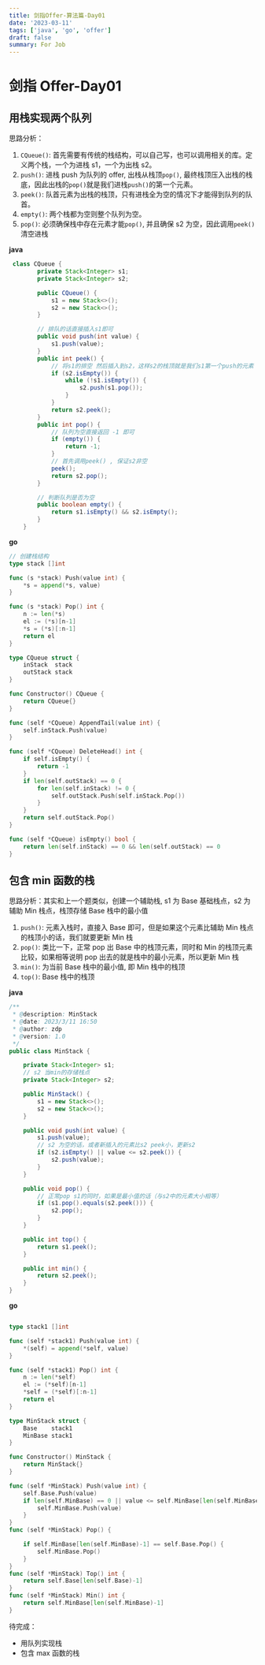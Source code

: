 ```yaml
---
title: 剑指Offer-算法篇-Day01
date: '2023-03-11'
tags: ['java', 'go', 'offer']
draft: false
summary: For Job
---
```


# 剑指 Offer-Day01

## 用栈实现两个队列

思路分析：

1. `CQueue()`: 首先需要有传统的栈结构，可以自己写，也可以调用相关的库。定义两个栈，一个为进栈 s1，一个为出栈 s2。
2. `push()`: 进栈 push 为队列的 offer, 出栈从栈顶`pop()`, 最终栈顶压入出栈的栈底，因此出栈的`pop()`就是我们进栈`push()`的第一个元素。
3. `peek()`: 队首元素为出栈的栈顶，只有进栈全为空的情况下才能得到队列的队首。
4. `empty()`: 两个栈都为空则整个队列为空。
5. `pop()`: 必须确保栈中存在元素才能`pop()`, 并且确保 s2 为空，因此调用`peek()`清空进栈

**java**

```java
 class CQueue {
        private Stack<Integer> s1;
        private Stack<Integer> s2;

        public CQueue() {
            s1 = new Stack<>();
            s2 = new Stack<>();
        }

        // 排队的话直接插入s1即可
        public void push(int value) {
            s1.push(value);
        }
        public int peek() {
            // 将s1的排空 然后插入到s2，这样s2的栈顶就是我们s1第一个push的元素
            if (s2.isEmpty()) {
                while (!s1.isEmpty()) {
                    s2.push(s1.pop());
                }
            }
            return s2.peek();
        }
        public int pop() {
            // 队列为空直接返回 -1 即可
            if (empty()) {
                return -1;
            }
            // 首先调用peek() , 保证s2非空
            peek();
            return s2.pop();
        }

        // 判断队列是否为空
        public boolean empty() {
            return s1.isEmpty() && s2.isEmpty();
        }
    }
```

**go**

```go
// 创建栈结构
type stack []int

func (s *stack) Push(value int) {
	*s = append(*s, value)
}

func (s *stack) Pop() int {
	n := len(*s)
	el := (*s)[n-1]
	*s = (*s)[:n-1]
	return el
}

type CQueue struct {
	inStack  stack
	outStack stack
}

func Constructor() CQueue {
	return CQueue{}
}

func (self *CQueue) AppendTail(value int) {
	self.inStack.Push(value)
}

func (self *CQueue) DeleteHead() int {
	if self.isEmpty() {
		return -1
	}
	if len(self.outStack) == 0 {
		for len(self.inStack) != 0 {
			self.outStack.Push(self.inStack.Pop())
		}
	}
	return self.outStack.Pop()
}

func (self *CQueue) isEmpty() bool {
	return len(self.inStack) == 0 && len(self.outStack) == 0
}
```

## 包含 min 函数的栈

思路分析：其实和上一个题类似，创建一个辅助栈, s1 为 Base 基础栈点，s2 为辅助 Min 栈点，栈顶存储 Base 栈中的最小值

1. `push()`: 元素入栈时，直接入 Base 即可，但是如果这个元素比辅助 Min 栈点的栈顶小的话，我们就要更新 Min 栈
2. `pop()`: 类比一下，正常 pop 出 Base 中的栈顶元素，同时和 Min 的栈顶元素比较，如果相等说明 pop 出去的就是栈中的最小元素，所以更新 Min 栈
3. `min()`: 为当前 Base 栈中的最小值, 即 Min 栈中的栈顶
4. `top()`: Base 栈中的栈顶

**java**

```java
/**
 * @description: MinStack
 * @date: 2023/3/11 16:50
 * @author: zdp
 * @version: 1.0
 */
public class MinStack {

    private Stack<Integer> s1;
    // s2 当min的存储栈点
    private Stack<Integer> s2;

    public MinStack() {
        s1 = new Stack<>();
        s2 = new Stack<>();
    }

    public void push(int value) {
        s1.push(value);
        // s2 为空的话，或者新插入的元素比s2 peek小，更新s2
        if (s2.isEmpty() || value <= s2.peek()) {
            s2.push(value);
        }
    }

    public void pop() {
        // 正常pop s1的同时，如果是最小值的话（与s2中的元素大小相等）
        if (s1.pop().equals(s2.peek())) {
            s2.pop();
        }
    }

    public int top() {
        return s1.peek();
    }

    public int min() {
        return s2.peek();
    }
}

```

**go**

```go

type stack1 []int

func (self *stack1) Push(value int) {
	*(self) = append(*self, value)
}

func (self *stack1) Pop() int {
	n := len(*self)
	el := (*self)[n-1]
	*self = (*self)[:n-1]
	return el
}

type MinStack struct {
	Base    stack1
	MinBase stack1
}

func Constructor() MinStack {
	return MinStack{}
}

func (self *MinStack) Push(value int) {
	self.Base.Push(value)
	if len(self.MinBase) == 0 || value <= self.MinBase[len(self.MinBase)-1] {
		self.MinBase.Push(value)
	}
}
func (self *MinStack) Pop() {

	if self.MinBase[len(self.MinBase)-1] == self.Base.Pop() {
		self.MinBase.Pop()
	}
}
func (self *MinStack) Top() int {
	return self.Base[len(self.Base)-1]
}
func (self *MinStack) Min() int {
	return self.MinBase[len(self.MinBase)-1]
}
```

待完成：

- 用队列实现栈
- 包含 max 函数的栈
